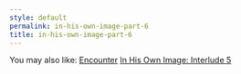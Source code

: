 ```yaml
---
style: default
permalink: in-his-own-image-part-6
title: in-his-own-image-part-6
---
```

You may also like:
[Encounter](http://scp-wiki.net/encounter)
[In His Own Image: Interlude 5](http://scp-wiki.net/in-his-own-image-interlude-5)